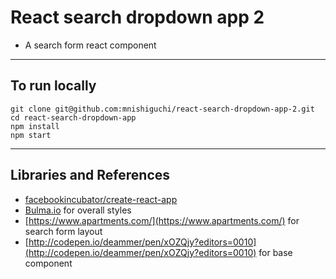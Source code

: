 # React search dropdown app 2

- A search form react component

---

## To run locally

```
git clone git@github.com:mnishiguchi/react-search-dropdown-app-2.git
cd react-search-dropdown-app
npm install
npm start
```

---

## Libraries and References
- [facebookincubator/create-react-app](https://github.com/facebookincubator/create-react-app)
- [Bulma.io](http://bulma.io/documentation/overview/start/) for overall styles
- [https://www.apartments.com/](https://www.apartments.com/) for search form layout
- [http://codepen.io/deammer/pen/xOZQjy?editors=0010](http://codepen.io/deammer/pen/xOZQjy?editors=0010) for base component
